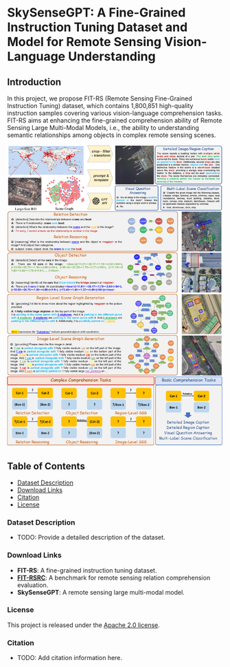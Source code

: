 # SkySenseGPT: A Fine-Grained Instruction Tuning Dataset and Model for Remote Sensing Vision-Language Understanding

## Introduction

In this project, we propose FIT-RS (Remote Sensing Fine-Grained Instruction Tuning) dataset, which contains 1,800,851 high-quality instruction samples covering various vision-language comprehension tasks. FIT-RS aims at enhancing the fine-grained comprehension ability of Remote Sensing Large Multi-Modal Models, i.e., the ability to understanding semantic relationships among objects in complex remote sensing scenes.

![Introduction](overview.png)


## Table of Contents
- [Dataset Description](#dataset-description)
- [Download Links](#download-links)
- [Citation](#citation)
- [License](#license)

### Dataset Description
- TODO: Provide a detailed description of the dataset.

### Download Links
- **FIT-RS**: A fine-grained instruction tuning dataset.
- **[FIT-RSRC](https://huggingface.co/datasets/ll-13/FIT-RS)**: A benchmark for remote sensing relation comprehension evaluation.
- **SkySenseGPT**: A remote sensing large multi-modal model.

### License
This project is released under the [Apache 2.0 license](LICENSE).

### Citation
- TODO: Add citation information here.

